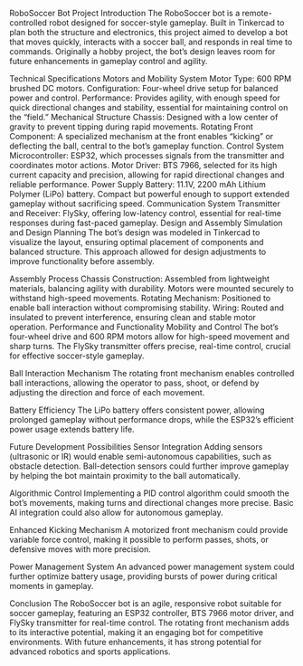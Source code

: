 RoboSoccer Bot Project
Introduction
The RoboSoccer bot is a remote-controlled robot designed for soccer-style gameplay. Built in Tinkercad to plan both the structure and electronics, this project aimed to develop a bot that moves quickly, interacts with a soccer ball, and responds in real time to commands. Originally a hobby project, the bot’s design leaves room for future enhancements in gameplay control and agility.

Technical Specifications
Motors and Mobility System
Motor Type: 600 RPM brushed DC motors.
Configuration: Four-wheel drive setup for balanced power and control.
Performance: Provides agility, with enough speed for quick directional changes and stability, essential for maintaining control on the “field.”
Mechanical Structure
Chassis: Designed with a low center of gravity to prevent tipping during rapid movements.
Rotating Front Component: A specialized mechanism at the front enables “kicking” or deflecting the ball, central to the bot’s gameplay function.
Control System
Microcontroller: ESP32, which processes signals from the transmitter and coordinates motor actions.
Motor Driver: BTS 7966, selected for its high current capacity and precision, allowing for rapid directional changes and reliable performance.
Power Supply
Battery: 11.1V, 2200 mAh Lithium Polymer (LiPo) battery. Compact but powerful enough to support extended gameplay without sacrificing speed.
Communication System
Transmitter and Receiver: FlySky, offering low-latency control, essential for real-time responses during fast-paced gameplay.
Design and Assembly
Simulation and Design Planning
The bot’s design was modeled in Tinkercad to visualize the layout, ensuring optimal placement of components and balanced structure. This approach allowed for design adjustments to improve functionality before assembly.

Assembly Process
Chassis Construction: Assembled from lightweight materials, balancing agility with durability. Motors were mounted securely to withstand high-speed movements.
Rotating Mechanism: Positioned to enable ball interaction without compromising stability.
Wiring: Routed and insulated to prevent interference, ensuring clean and stable motor operation.
Performance and Functionality
Mobility and Control
The bot’s four-wheel drive and 600 RPM motors allow for high-speed movement and sharp turns. The FlySky transmitter offers precise, real-time control, crucial for effective soccer-style gameplay.

Ball Interaction Mechanism
The rotating front mechanism enables controlled ball interactions, allowing the operator to pass, shoot, or defend by adjusting the direction and force of each movement.

Battery Efficiency
The LiPo battery offers consistent power, allowing prolonged gameplay without performance drops, while the ESP32’s efficient power usage extends battery life.

Future Development Possibilities
Sensor Integration
Adding sensors (ultrasonic or IR) would enable semi-autonomous capabilities, such as obstacle detection. Ball-detection sensors could further improve gameplay by helping the bot maintain proximity to the ball automatically.

Algorithmic Control
Implementing a PID control algorithm could smooth the bot’s movements, making turns and directional changes more precise. Basic AI integration could also allow for autonomous gameplay.

Enhanced Kicking Mechanism
A motorized front mechanism could provide variable force control, making it possible to perform passes, shots, or defensive moves with more precision.

Power Management System
An advanced power management system could further optimize battery usage, providing bursts of power during critical moments in gameplay.

Conclusion
The RoboSoccer bot is an agile, responsive robot suitable for soccer gameplay, featuring an ESP32 controller, BTS 7966 motor driver, and FlySky transmitter for real-time control. The rotating front mechanism adds to its interactive potential, making it an engaging bot for competitive environments. With future enhancements, it has strong potential for advanced robotics and sports applications.

